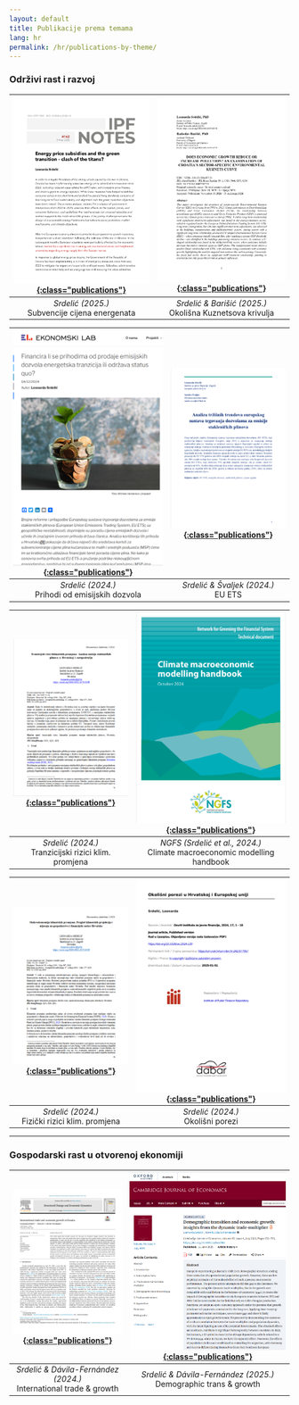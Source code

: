 ```yaml
---
layout: default
title: Publikacije prema temama
lang: hr
permalink: /hr/publications-by-theme/
---
```


### **Održivi rast i razvoj**

| [![8](/assets/ipf_2025.png){:class="publications"}](https://repozitorij.ijf.hr/islandora/object/ijf%3A1154/datastream/FILE0/view) | [![6](/assets/ekc.png){:class="publications"}](https://hrcak.srce.hr/file/479113) |
|:----------------------------------------------------------------:|:---------------------------------------------------------------:|
| *Srdelić (2025.)*<br>Subvencije cijena energenata |  *Srdelić & Barišić (2025.)*<br>Okolišna Kuznetsova krivulja |

| [![5](/assets/ekc-prihodi.png){:class="publications"}](https://arhivanalitika.hr/blog/financira-li-se-prihodima-od-prodaje-emisijskih-dozvola-energetska-tranzicija-ili-odrzava-status-quo/) | [![1](/assets/eu_ets.png){:class="publications"}](https://hrcak.srce.hr/file/465846) |
|:----------------------------------------------------------------:|:-----------------------------------------------------------:|
| *Srdelić (2024.)*<br>Prihodi od emisijskih dozvola | *Srdelić & Švaljek (2024.)*<br>EU ETS |

| [![2](/assets/tranz.png){:class="publications"}](https://morepress.unizd.hr/journals/index.php/oeconomicajadertina/article/view/4433) | [![6](/assets/ngfs.png){:class="publications"}](https://www.ngfs.net/system/files/2025-01/NGFS_Climate%20macroeconomic%20modelling%20handbook_v2_0.pdf) |
|:----------------------------------------------------------------:|:----------------------------------------------------------------:|
| *Srdelić (2024.)*<br>Tranzicijski rizici klim. promjena | *NGFS (Srdelić et al., 2024.)*<br> Climate macroeconomic modelling handbook |

| [![3](/assets/makro.png){:class="publications"}](https://morepress.unizd.hr/journals/index.php/oeconomicajadertina/article/view/4434) | [![4](/assets/okol.png){:class="publications"}](https://repozitorij.ijf.hr/islandora/object/ijf:965) |
|:----------------------------------------------------------------:|:---------------------------------------------------------------:|
| *Srdelić (2024.)*<br>Fizički rizici klim. promjena | *Srdelić (2024.)*<br>Okolišni porezi |



---

### **Gospodarski rast u otvorenoj ekonomiji**

| [![4](/assets/sced.png){:class="publications"}](https://www.sciencedirect.com/science/article/pii/S0954349X23001492?via%3Dihub) | [![5](/assets/cje.png){:class="publications"}](https://academic.oup.com/cje/article/49/4/755/8160795?login=true) |
|:----------------------------------------------------------------------------------------------------------------------------:|:---------------------------------------------------------------------------------------------------------------------:|
| *Srdelić & Dávila-Fernández (2024.)*<br>International trade & growth | *Srdelić & Dávila-Fernández (2025.)*<br>Demographic trans & growth |

